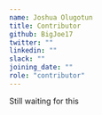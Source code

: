 ```yaml
---
name: Joshua Olugotun
title: Contributor
github: BigJoe17
twitter: ""
linkedin: ""
slack: ""
joining_date: ""
role: "contributor"
---
```


Still waiting for this
